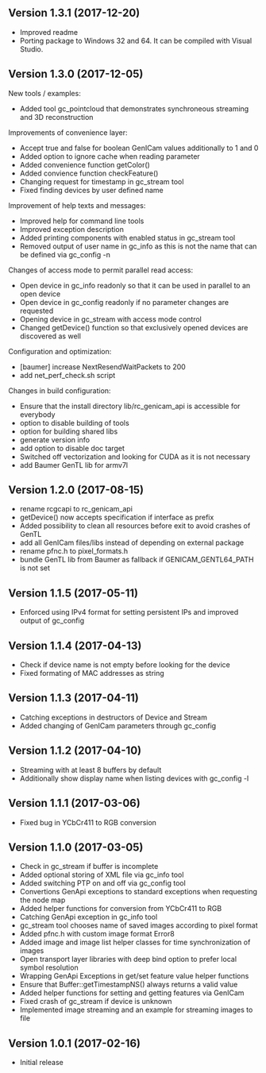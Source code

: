 Version 1.3.1 (2017-12-20)
--------------------------

- Improved readme
- Porting package to Windows 32 and 64. It can be compiled with Visual Studio.

Version 1.3.0 (2017-12-05)
--------------------------

New tools / examples:

- Added tool gc_pointcloud that demonstrates synchroneous streaming and 3D
  reconstruction

Improvements of convenience layer:

- Accept true and false for boolean GenICam values additionally to 1 and 0
- Added option to ignore cache when reading parameter
- Added convenience function getColor()
- Added convience function checkFeature()
- Changing request for timestamp in gc_stream tool
- Fixed finding devices by user defined name

Improvement of help texts and messages:

- Improved help for command line tools
- Improved exception description
- Added printing components with enabled status in gc_stream tool
- Removed output of user name in gc_info as this is not the name that can be
  defined via gc_config -n

Changes of access mode to permit parallel read access:

- Open device in gc_info readonly so that it can be used in parallel to an
  open device
- Open device in gc_config readonly if no parameter changes are requested
- Opening device in gc_stream with access mode control
- Changed getDevice() function so that exclusively opened devices are
  discovered as well

Configuration and optimization:

- [baumer] increase NextResendWaitPackets to 200
- add net_perf_check.sh script

Changes in build configuration:

- Ensure that the install directory lib/rc_genicam_api is accessible for
  everybody
- option to disable building of tools
- option for building shared libs
- generate version info
- add option to disable doc target
- Switched off vectorization and looking for CUDA as it is not necessary
- add Baumer GenTL lib for armv7l

Version 1.2.0 (2017-08-15)
--------------------------

- rename rcgcapi to rc_genicam_api
- getDevice() now accepts specification if interface as prefix
- Added possibility to clean all resources before exit to avoid crashes of GenTL
- add all GenICam files/libs instead of depending on external package
- rename pfnc.h to pixel_formats.h
- bundle GenTL lib from Baumer as fallback if GENICAM_GENTL64_PATH is not set

Version 1.1.5 (2017-05-11)
--------------------------

- Enforced using IPv4 format for setting persistent IPs and improved output of gc_config

Version 1.1.4 (2017-04-13)
--------------------------

- Check if device name is not empty before looking for the device
- Fixed formating of MAC addresses as string

Version 1.1.3 (2017-04-11)
--------------------------

- Catching exceptions in destructors of Device and Stream
- Added changing of GenICam parameters through gc_config

Version 1.1.2 (2017-04-10)
--------------------------

- Streaming with at least 8 buffers by default
- Additionally show display name when listing devices with gc_config -l

Version 1.1.1 (2017-03-06)
--------------------------

- Fixed bug in YCbCr411 to RGB conversion

Version 1.1.0 (2017-03-05)
--------------------------

- Check in gc_stream if buffer is incomplete
- Added optional storing of XML file via gc_info tool
- Added switching PTP on and off via gc_config tool
- Convertions GenApi exceptions to standard exceptions when requesting the node map
- Added helper functions for conversion from YCbCr411 to RGB
- Catching GenApi exception in gc_info tool
- gc_stream tool chooses name of saved images according to pixel format
- Added pfnc.h with custom image format Error8
- Added image and image list helper classes for time synchronization of images
- Open transport layer libraries with deep bind option to prefer local symbol resolution
- Wrapping GenApi Exceptions in get/set feature value helper functions
- Ensure that Buffer::getTimestampNS() always returns a valid value
- Added helper functions for setting and getting features via GenICam
- Fixed crash of gc_stream if device is unknown
- Implemented image streaming and an example for streaming images to file

Version 1.0.1 (2017-02-16)
--------------------------

- Initial release
